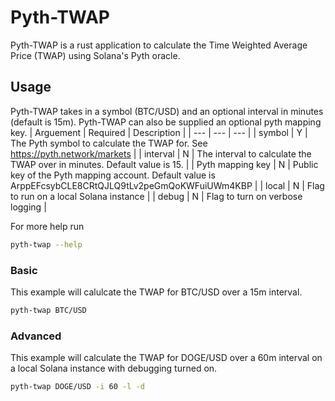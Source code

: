 # Pyth-TWAP

Pyth-TWAP is a rust application to calculate the Time Weighted Average Price (TWAP) using Solana's Pyth oracle. 
## Usage
Pyth-TWAP takes in a symbol (BTC/USD) and an optional interval in minutes (default is 15m). Pyth-TWAP can also be supplied an optional pyth mapping key.
| Arguement | Required  | Description |
| --- | --- | --- |
| symbol | Y  | The Pyth symbol to calculate the TWAP for. See https://pyth.network/markets |
| interval | N | The interval to calculate the TWAP over in minutes. Default value is 15. |
| Pyth mapping key | N | Public key of the Pyth mapping account. Default value is ArppEFcsybCLE8CRtQJLQ9tLv2peGmQoKWFuiUWm4KBP |
| local | N | Flag to run on a local Solana instance |
| debug | N | Flag to turn on verbose logging |

For more help run
```bash
pyth-twap --help
```
### Basic
This example will calulcate the TWAP for BTC/USD over a 15m interval.
```bash
pyth-twap BTC/USD
```
### Advanced
This example will calculate the TWAP for DOGE/USD over a 60m interval on a local Solana instance with debugging turned on.
```bash
pyth-twap DOGE/USD -i 60 -l -d
```
